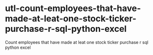 # utl-count-employees-that-have-made-at-leat-one-stock-ticker-purchase-r-sql-python-excel
Count employees that have made at leat one stock ticker purchase r sql python excel 
